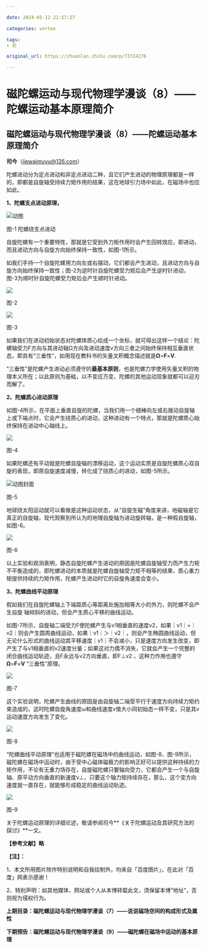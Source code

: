 ```yaml
---

date: 2024-05-12 21:57:27

categories: vortex

tags: 
- 无

original_url: https://zhuanlan.zhihu.com/p/73724276

---
```



# 磁陀螺运动与现代物理学漫谈（8）——陀螺运动基本原理简介 

## **磁陀螺运动与现代物理学漫谈（8）——陀螺运动基本原理简介**

**司今**（jiewaimuyu@126.com）

陀螺进动分为定点进动和非定点进动二种，且它们产生进动的物理原理都是一样的，即都是自旋轴受持续力矩作用的结果，这在地球引力场中如此，在磁场中也应如此。

**1、陀螺支点进动原理，**

  

![动图](assets/1715522247-a7816597d3ff48a93c06939b91a03bfd.webp)

图-1 陀螺绕支点进动

自旋陀螺有一个重要特性，那就是它受到外力矩作用时会产生回转效应，即进动，而且进动方向与自旋方向始终保持一致性，如图-1所示。

如我们手持一个自旋陀螺用力向左或右摆动，它们都会产生进动，且进动方向与自旋方向始终保持一致性；图-2为逆时针自旋陀螺受力矩后会产生逆时针进动，图-3为顺时针自旋陀螺受力矩后会产生顺时针进动。

  

![](assets/1715522247-b2a126394042365b10a26f1ec8e46fa0.webp)

图-2

  

![](assets/1715522247-de6f52a70d1e99d57a52f297f468cf38.webp)

图-3

如果我们在进动初始状态对陀螺体质心绘成一个坐标，就可得出这样一个结论：陀螺轴受力F方向与其进动轴Ω方向及进动速度v方向三者之间始终保持相互垂直状态，即具有“三垂性”，如用现在教科书的矢量叉积概念描述就是**Ω**\=**F**×**V**.

“三垂性”是陀螺产生进动必须遵守的**最基本原则**，也是陀螺力学使用矢量叉积的物理本义所在；以此原则为基础，以不变应万变，陀螺的其他运动现象就都可以迎刃而解了。

**2、陀螺质心进动原理**

如图-4所示，在平面上垂直自旋的陀螺，当我们用一个细棒向左或右拨动自旋轴上或下端点时，它会产生绕质心的进动，这种进动有一个特点，那就是陀螺质心始终保持在进动中心轴线上。

  

![](assets/1715522247-6d146171583ef1b606f62c2e16dfe57f.webp)

图-4

如果陀螺还有平动就是陀螺自旋轴的漂移运动，这个运动实质是自旋陀螺质心双自旋的表现，即原自旋速度减慢，转化成了绕质心的进动，如图-5所示。

  

![动图封面](assets/va08-x.webp)

图-5

地球绕太阳运动就可以看做是这种运动状态，从“自旋生磁”角度来讲，地磁轴是它真正的自旋轴，现代观察到所认为的地理自旋轴为进动旋转轴，是一种假自旋轴，如图-6。

  

![](assets/1715522247-25bb9193e7d9f8fe55c3a9120af11660.webp)

图-6

以上实验和观测表明，静态自旋陀螺产生进动的原因是陀螺自旋轴受力而产生力矩不平衡造成的，即陀螺进动的本质就是陀螺自旋轴受力矩不相等的结果，质心重力矩提供持续的力矩作用，陀螺产生进动时它的自旋角速度会变小。

**3、陀螺曲线平动原理**

假如我们在自旋陀螺轴上下端距质心等距离处施加相等大小的外力，则陀螺不会产生自旋 轴倾斜的进动，但会产生质心平移的曲线运动。

如图-7所示，自旋轴二端受力F使陀螺产生与v1相垂直的速度v2，如果｜v1｜=｜v2｜则会产生圆周曲线运动，如果｜v1｜＞｜v2｜，则会产生椭圆曲线运动，但无论什么形式的曲线运动其平移速度｜v1｜不会减小，只是速度方向发生改变，即产生了与v1相垂直的v2速度分量；如果这对力偶不消失，它就会产生一个完整的闭合曲线运动轨迹，且F永远与v2方向垂直，即F⊥v2 ，这种力作用也遵守**Ω**\=**F**×**V** “三垂性”原理。

  

![](assets/1715522247-82d8b76d25369f6ac554d976333cea63.webp)

图-7

这个实验说明，陀螺产生曲线的原因是由自旋轴二端受平行于速度方向持续力矩约束造成的，这时陀螺自旋角速度ω和曲线速度v值大小同初始态一样不变，只是其v运动速度方向发生了变化。

  

![](assets/1715522247-37ac414f8e03fd1eb8fba74cf886b0d6.webp)

图-8

“陀螺曲线平动原理”也适用于磁陀螺在磁场中的曲线运动，如图-8、图-9所示，磁陀螺在磁场中运动时，由于受中心磁体磁极力的影响正好可以提供这种持续的力矩作用，不论有无重力场存在，自旋磁陀螺只要轴向受力，它都会产生一个与自旋轴、原平动方向垂直的新速度v⊥，只要这个轴力矩持续存在，那么，这个变方向速度就一直存在，就能够形成稳定的曲线运动轨迹。

  

![](assets/1715522247-8245d3ba913c9cbdf57a5a13fd04f2d3.webp)

图-9

关于陀螺运动原理的详细论述，敬请参阅司今**《关于陀螺运动及其研究方法的探讨》**一文。

**【参考文献】略**

**【注】：**

1、本文所用图片除作特别说明和自我绘制外，均来自「百度图片」，在此对「百度」网表示感谢！

2、特别声明：如其他媒体、网站或个人从本博转载此文，须保留本博“地址”，否则视为侵权行为。

**上期目录：磁陀螺运动与现代物理学漫谈（7）——说说磁场空间的构成形式及属性**

**下期预告：磁陀螺运动与现代物理学漫谈（9）——磁陀螺在磁场中运动的基本原理**